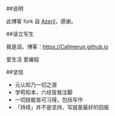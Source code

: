# 

##说明

此博客 fork 自 [Azeril](http://azeril.me/)，感谢。

##读立写生

我是润，博客：https://Callmerun.github.io

爱生活 爱编程

##坚信


- 元认知乃一切之源
- 学苟知本，六经皆我注脚 
- 一切技能皆可习得，包括写作
- 「持续」并不是坚持，写就是最好的回报
